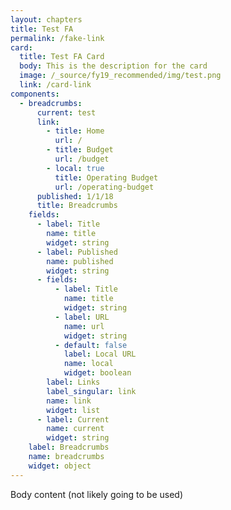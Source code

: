 ```yaml
---
layout: chapters
title: Test FA
permalink: /fake-link
card:
  title: Test FA Card
  body: This is the description for the card
  image: /_source/fy19_recommended/img/test.png
  link: /card-link
components:
  - breadcrumbs:
      current: test
      link:
        - title: Home
          url: /
        - title: Budget
          url: /budget
        - local: true
          title: Operating Budget
          url: /operating-budget
      published: 1/1/18
      title: Breadcrumbs
    fields:
      - label: Title
        name: title
        widget: string
      - label: Published
        name: published
        widget: string
      - fields:
          - label: Title
            name: title
            widget: string
          - label: URL
            name: url
            widget: string
          - default: false
            label: Local URL
            name: local
            widget: boolean
        label: Links
        label_singular: link
        name: link
        widget: list
      - label: Current
        name: current
        widget: string
    label: Breadcrumbs
    name: breadcrumbs
    widget: object
---
```

Body content (not likely going to be used)

